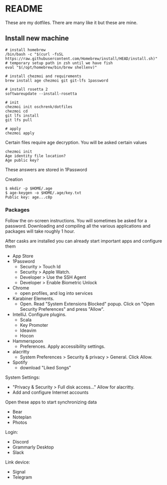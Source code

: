 # README #

These are my dotfiles. There are many like it but these are mine.

## Install new machine

```
# install homebrew
/bin/bash -c "$(curl -fsSL https://raw.githubusercontent.com/Homebrew/install/HEAD/install.sh)"
# temporary setup path in zsh until we have fish
eval "$(/opt/homebrew/bin/brew shellenv)"

# install chezmoi and requirements
brew install age chezmoi git git-lfs 1password

# install rosetta 2
softwareupdate --install-rosetta

# init
chezmoi init oschrenk/dotfiles
chezmoi cd
git lfs install
git lfs pull

# apply
chezmoi apply
```

Certain files require age decryption. You will be asked certain values

```
chezmoi init
Age identity file location?
Age public key?
```

These answers are stored in 1Password

Creation
```
$ mkdir -p $HOME/.age
$ age-keygen -o $HOME/.age/key.txt
Public key: age...c8p
```

### Packages

Follow the on-screen instructions. You will sometimes be asked for a password.
Downloading and compiling all the various applications and packages will take roughly 1 hour.

After casks are installed you can already start important apps and configure them

- App Store
- 1Password
  - Security > Touch Id
  - Security > Apple Watch.
  - Developer > Use the SSH Agent
  - Developer > Enable Biometric Unlock
- Chrome
  - open profiles, and log into services
- Karabiner Elements.
  - Open. Read "System Extensions Blocked" popup. Click on "Open Security Preferences" and press "Allow".
- IntelliJ. Configure plugins.
  - Scala
  - Key Promoter
  - Ideavim
  - Hocon
- Hammerspoon
  - Preferences. Apply accessibility settings.
- alacritty
  - System Preferences > Security & privacy > General. Click Allow.
- Spotify
  - download "Liked Songs"

System Settings:
- "Privacy & Security > Full disk access..." Allow for alacritty.
- Add and configure Internet accounts

Open these apps to start synchronizing data
- Bear
- Noteplan
- Photos

Login:
- Discord
- Grammarly Desktop
- Slack

Link device:
- Signal
- Telegram
